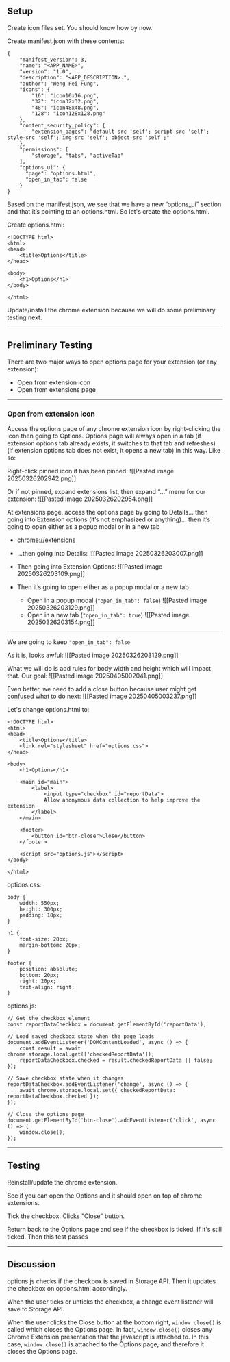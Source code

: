 ## Setup

Create icon files set. You should know how by now.

Create manifest.json with these contents:
```
{  
    "manifest_version": 3,  
    "name": "<APP_NAME>",  
    "version": "1.0",  
    "description": "<APP_DESCRIPTION>.",  
    "author": "Weng Fei Fung",
    "icons": {  
        "16": "icon16x16.png",  
        "32": "icon32x32.png",  
        "48": "icon48x48.png",  
        "128": "icon128x128.png"  
    },
    "content_security_policy": {  
        "extension_pages": "default-src 'self'; script-src 'self'; style-src 'self'; img-src 'self'; object-src 'self';"
    },
    "permissions": [
        "storage", "tabs", "activeTab"
    ],
    "options_ui": {
      "page": "options.html",
      "open_in_tab": false
    }
}
```

Based on the manifest.json, we see that we have a new “options_ui” section and that it’s pointing to an options.html. So let's create the options.html.

Create options.html:
```
<!DOCTYPE html>  
<html>  
<head>  
    <title>Options</title>  
</head>  
  
<body>  
    <h1>Options</h1>  
</body>  
  
</html>
```

Update/install the chrome extension because we will do some preliminary testing next.

---

## Preliminary Testing

There are two major ways to open options page for your extension (or any extension):
- Open from extension icon
- Open from extensions page

---

### Open from extension icon

Access the options page of any chrome extension icon by right-clicking the icon then going to Options. Options page will always open in a tab (if extension options tab already exists, it switches to that tab and refreshes) (if extension options tab does not exist, it opens a new tab) in this way. Like so:

Right-click pinned icon if has been pinned:
![[Pasted image 20250326202942.png]]

Or if not pinned, expand extensions list, then expand “...” menu for our extension:
![[Pasted image 20250326202954.png]]

At extensions page, access the options page by going to Details... then going into Extension options (it’s not emphasized or anything)... then it’s going to open either as a popup modal or in a new tab
- [chrome://extensions](chrome://extensions)  
- ...then going into Details:
  ![[Pasted image 20250326203007.png]]
- Then going into Extension Options:
  ![[Pasted image 20250326203109.png]]

- Then it’s going to open either as a popup modal or a new tab
	- Open in a popup modal (`"open_in_tab": false`)
	  ![[Pasted image 20250326203129.png]]
	- Open in a new tab (`"open_in_tab": true`)
	  ![[Pasted image 20250326203154.png]]

---

We are going to keep `"open_in_tab": false`

As it is, looks awful:
![[Pasted image 20250326203129.png]]

What we will do is add rules for body width and height which will impact that. Our goal:
![[Pasted image 20250405002041.png]]

Even better, we need to add a close button because user might get confused what to do next:
![[Pasted image 20250405003237.png]]

Let's change options.html to:
```
<!DOCTYPE html>  
<html>  
<head>  
    <title>Options</title>
    <link rel="stylesheet" href="options.css">
</head>  
  
<body>  
    <h1>Options</h1>  

    <main id="main">
        <label>
            <input type="checkbox" id="reportData">
            Allow anonymous data collection to help improve the extension
        </label>
    </main>

    <footer>
        <button id="btn-close">Close</button>
    </footer>

    <script src="options.js"></script>
</body>  
  
</html>
```

options.css:
```
body {
    width: 550px;
    height: 300px;
    padding: 10px;
}

h1 {
    font-size: 20px;
    margin-bottom: 20px;
}

footer {
    position: absolute;
    bottom: 20px;
    right: 20px;
    text-align: right;
}
```

options.js:
```
// Get the checkbox element
const reportDataCheckbox = document.getElementById('reportData');

// Load saved checkbox state when the page loads
document.addEventListener('DOMContentLoaded', async () => {
    const result = await chrome.storage.local.get(['checkedReportData']);
    reportDataCheckbox.checked = result.checkedReportData || false;
});

// Save checkbox state when it changes
reportDataCheckbox.addEventListener('change', async () => {
    await chrome.storage.local.set({ checkedReportData: reportDataCheckbox.checked });
});

// Close the options page
document.getElementById('btn-close').addEventListener('click', async () => {
    window.close();
});
```

---

## Testing

Reinstall/update the chrome extension. 

See if you can open the Options and it should open on top of chrome extensions.

Tick the checkbox. Clicks "Close" button.

Return back to the Options page and see if the checkbox is ticked. If it's still ticked. Then this test passes

---

## Discussion

options.js checks if the checkbox is saved in Storage API. Then it updates the checkbox on options.html accordingly.

When the user ticks or unticks the checkbox, a change event listener will save to Storage API.

When the user clicks the Close button at the bottom right, `window.close()` is called which closes the Options page. In fact, `window.close()` closes any Chrome Extension presentation that the javascript is attached to. In this case, `window.close()` is attached to the Options page, and therefore it closes the Options page.
